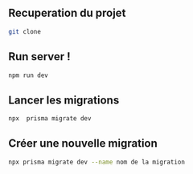 
## Recuperation du projet

```bash
git clone
```

## Run server ! 

```bash
npm run dev

```

## Lancer les migrations

```bash
npx  prisma migrate dev  
```


## Créer une nouvelle migration

```bash
npx prisma migrate dev --name nom de la migration
```